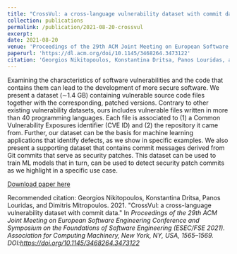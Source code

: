 ```yaml
---
title: "CrossVul: a cross-language vulnerability dataset with commit data"
collection: publications
permalink: /publication/2021-08-20-crossvul
excerpt: 
date: 2021-08-20
venue: 'Proceedings of the 29th ACM Joint Meeting on European Software Engineering Conference and Symposium on the Foundations of Software Engineering (ESEC/FSE)'
paperurl: 'https://dl.acm.org/doi/10.1145/3468264.3473122'
citation: 'Georgios Nikitopoulos, Konstantina Dritsa, Panos Louridas, and Dimitris Mitropoulos. 2021. &quot;CrossVul: a cross-language vulnerability dataset with commit data.&quot; <i>Proceedings of the 29th ACM Joint Meeting on European Software Engineering Conference and Symposium on the Foundations of Software Engineering (ESEC/FSE 2021)./i>Association for Computing Machinery, New York, NY, USA, 1565–1569. DOI:https://doi.org/10.1145/3468264.3473122'
---
```

Examining the characteristics of software vulnerabilities and the code that contains them can lead to the development of more secure software. We present a dataset (∼1.4 GB) containing vulnerable source code files together with the corresponding, patched versions. Contrary to other existing vulnerability datasets, ours includes vulnerable files written in more than 40 programming languages. Each file is associated to (1) a Common Vulnerability Exposures identifier (CVE ID) and (2) the repository it came from. Further, our dataset can be the basis for machine learning applications that identify defects, as we show in specific examples. We also present a supporting dataset that contains commit messages derived from Git commits that serve as security patches. This dataset can be used to train ML models that in turn, can be used to detect security patch commits as we highlight in a specific use case.

[Download paper here](https://dritsa-konstantina.github.io//publication/files/NDLM21.pdf)

Recommended citation: Georgios Nikitopoulos, Konstantina Dritsa, Panos Louridas, and Dimitris Mitropoulos. 2021. "CrossVul: a cross-language vulnerability dataset with commit data." In <i>Proceedings of the 29th ACM Joint Meeting on European Software Engineering Conference and Symposium on the Foundations of Software Engineering (ESEC/FSE 2021).<i> Association for Computing Machinery, New York, NY, USA, 1565–1569. DOI:https://doi.org/10.1145/3468264.3473122
